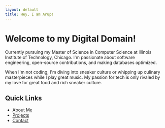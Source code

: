 ```yaml
---
layout: default
title: Hey, I am Arup!
---
```


# Welcome to my Digital Domain! <i class="fas fa-laptop-code"></i>

Currently pursuing my Master of Science in Computer Science at Illinois Institute of Technology, Chicago.
I'm passionate about software engineering, open-source contributions, and making databases optimized.


When I'm not coding, I'm diving into sneaker culture or whipping up culinary masterpieces while I play great music. My passion for tech is only rivaled by my love for great food and rich sneaker culture.

## Quick Links <i class="fas fa-link"></i>
- [About Me](/about/) <i class="fas fa-user"></i>
- [Projects](/projects/) <i class="fas fa-project-diagram"></i>
- [Contact](/contact/) <i class="fas fa-envelope"></i>

